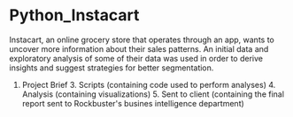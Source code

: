 # Python_Instacart
Instacart, an online grocery store that operates through an app, wants to uncover more information about their sales patterns. An initial data and exploratory analysis of some of their data was used in order to derive insights and suggest strategies for better segmentation.

1. Project Brief 3. Scripts (containing code used to perform analyses) 4. Analysis (containing visualizations) 5. Sent to client (containing the final report sent to Rockbuster's busines intelligence department)
